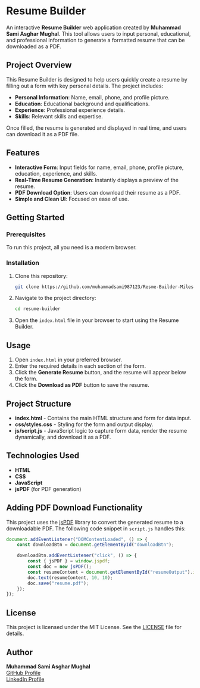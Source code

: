 
# Resume Builder

An interactive **Resume Builder** web application created by **Muhammad Sami Asghar Mughal**. This tool allows users to input personal, educational, and professional information to generate a formatted resume that can be downloaded as a PDF.

## Project Overview

This Resume Builder is designed to help users quickly create a resume by filling out a form with key personal details. The project includes:
- **Personal Information**: Name, email, phone, and profile picture.
- **Education**: Educational background and qualifications.
- **Experience**: Professional experience details.
- **Skills**: Relevant skills and expertise.
  
Once filled, the resume is generated and displayed in real time, and users can download it as a PDF file.

## Features

- **Interactive Form**: Input fields for name, email, phone, profile picture, education, experience, and skills.
- **Real-Time Resume Generation**: Instantly displays a preview of the resume.
- **PDF Download Option**: Users can download their resume as a PDF.
- **Simple and Clean UI**: Focused on ease of use.

## Getting Started

### Prerequisites

To run this project, all you need is a modern browser.

### Installation

1. Clone this repository:
    ```bash
    git clone https://github.com/muhammadsami987123/Resme-Builder-Milestone-5.git
    ```
2. Navigate to the project directory:
    ```bash
    cd resume-builder
    ```
3. Open the `index.html` file in your browser to start using the Resume Builder.

## Usage

1. Open `index.html` in your preferred browser.
2. Enter the required details in each section of the form.
3. Click the **Generate Resume** button, and the resume will appear below the form.
4. Click the **Download as PDF** button to save the resume.

## Project Structure

- **index.html** - Contains the main HTML structure and form for data input.
- **css/styles.css** - Styling for the form and output display.
- **js/script.js** - JavaScript logic to capture form data, render the resume dynamically, and download it as a PDF.

## Technologies Used

- **HTML**
- **CSS**
- **JavaScript**
- **jsPDF** (for PDF generation)

## Adding PDF Download Functionality

This project uses the [jsPDF](https://github.com/parallax/jsPDF) library to convert the generated resume to a downloadable PDF. The following code snippet in `script.js` handles this:

```javascript
document.addEventListener("DOMContentLoaded", () => {
    const downloadBtn = document.getElementById("downloadBtn");

    downloadBtn.addEventListener("click", () => {
        const { jsPDF } = window.jspdf;
        const doc = new jsPDF();
        const resumeContent = document.getElementById("resumeOutput").innerText;
        doc.text(resumeContent, 10, 10);
        doc.save("resume.pdf");
    });
});
```

## License

This project is licensed under the MIT License. See the [LICENSE](LICENSE) file for details.

## Author

**Muhammad Sami Asghar Mughal**  
[GitHub Profile](https://github.com/muhammadsami987123)  
[LinkedIn Profile](https://www.linkedin.com/in/muhammad-sami-3aa6102b8)

